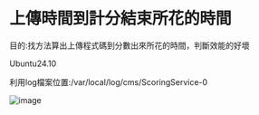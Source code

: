 # 上傳時間到計分結束所花的時間  

目的:找方法算出上傳程式碼到分數出來所花的時間，判斷效能的好壞  

Ubuntu24.10  

利用log檔案位置:/var/local/log/cms/ScoringService-0

![image](https://github.com/user-attachments/assets/06792ba2-5fa9-4d29-b4fb-c7611d1e0142)
